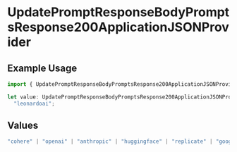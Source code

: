 # UpdatePromptResponseBodyPromptsResponse200ApplicationJSONProvider

## Example Usage

```typescript
import { UpdatePromptResponseBodyPromptsResponse200ApplicationJSONProvider } from "@orq-ai/node/models/operations";

let value: UpdatePromptResponseBodyPromptsResponse200ApplicationJSONProvider =
  "leonardoai";
```

## Values

```typescript
"cohere" | "openai" | "anthropic" | "huggingface" | "replicate" | "google" | "google-ai" | "azure" | "aws" | "anyscale" | "perplexity" | "groq" | "fal" | "leonardoai" | "nvidia" | "jina"
```